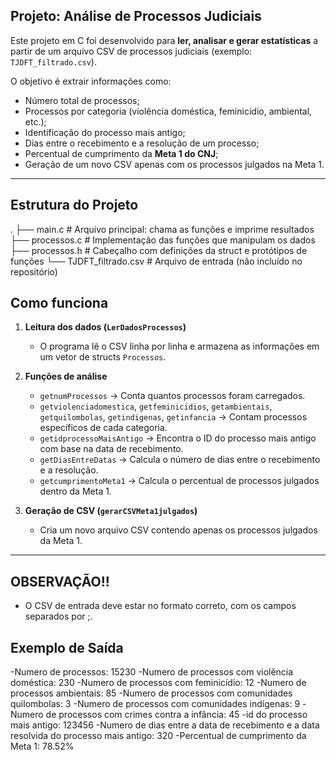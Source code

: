 ## Projeto: Análise de Processos Judiciais

Este projeto em C foi desenvolvido para **ler, analisar e gerar estatísticas** a partir de um arquivo CSV de processos judiciais (exemplo: `TJDFT_filtrado.csv`).  

O objetivo é extrair informações como:  
- Número total de processos;  
- Processos por categoria (violência doméstica, feminicídio, ambiental, etc.);  
- Identificação do processo mais antigo;  
- Dias entre o recebimento e a resolução de um processo;  
- Percentual de cumprimento da **Meta 1 do CNJ**;  
- Geração de um novo CSV apenas com os processos julgados na Meta 1.  

---
##  Estrutura do Projeto

.
├── main.c # Arquivo principal: chama as funções e imprime resultados
├── processos.c # Implementação das funções que manipulam os dados
├── processos.h # Cabeçalho com definições da struct e protótipos de funções
└── TJDFT_filtrado.csv # Arquivo de entrada (não incluído no repositório)

##  Como funciona

1. **Leitura dos dados (`LerDadosProcessos`)**  
   - O programa lê o CSV linha por linha e armazena as informações em um vetor de structs `Processos`.  

2. **Funções de análise**  
   - `getnumProcessos` → Conta quantos processos foram carregados.  
   - `getviolenciadomestica`, `getfeminicidios`, `getambientais`, `getquilombolas`, `getindigenas`, `getinfancia` → Contam processos específicos de cada categoria.  
   - `getidprocessoMaisAntigo` → Encontra o ID do processo mais antigo com base na data de recebimento.  
   - `getDiasEntreDatas` → Calcula o número de dias entre o recebimento e a resolução.  
   - `getcumprimentoMeta1` → Calcula o percentual de processos julgados dentro da Meta 1.  

3. **Geração de CSV (`gerarCSVMeta1julgados`)**  
   - Cria um novo arquivo CSV contendo apenas os processos julgados da Meta 1.  

---

## OBSERVAÇÃO!!
 -   O CSV de entrada deve estar no formato correto, com os campos separados por ;.

## Exemplo de Saída

-Numero de processos: 15230
-Numero de processos com violência doméstica: 230
-Numero de processos com feminicídio: 12
-Numero de processos ambientais: 85
-Numero de processos com comunidades quilombolas: 3
-Numero de processos com comunidades indígenas: 9
-Numero de processos com crimes contra a infância: 45
-id do processo mais antigo: 123456
-Numero de dias entre a data de recebimento e a data resolvida do processo mais antigo: 320
-Percentual de cumprimento da Meta 1: 78.52%

